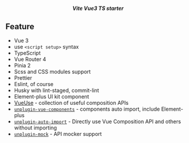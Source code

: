 <h5 align='center'>
<b>Vite Vue3 TS starter</b>
</h5>

## Feature

- Vue 3
- use `<script setup>` syntax
- TypeScript
- Vue Router 4
- Pinia 2
- Scss and CSS modules support
- Prettier
- Eslint, of course
- Husky with lint-staged, commit-lint
- Element-plus UI kit component
- [VueUse](https://github.com/antfu/vueuse) - collection of useful composition APIs
- [`unplugin-vue-components`](https://github.com/antfu/unplugin-vue-components) - components auto import, include Element-plus
- [`unplugin-auto-import`](https://github.com/antfu/unplugin-auto-import) - Directly use Vue Composition API and others without importing
- [`unplugin-mock`](https://github.com/tangdaoyuan/unplugin-mock) - API mocker support
